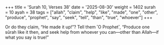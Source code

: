 +++
title = 'Surah 10, Verses 38'
date = '2025-08-30'
weight = 1402
surah = 10
ayah = 38
tags = ["allah", "claim", "help", "like", "made", "one", "other", "produce", "prophet", "say", "seek", "tell", "than", "true", "whoever"]
+++

Or do they claim, “He made it up!”? Tell them ˹O Prophet˺, “Produce one sûrah like it then, and seek help from whoever you can—other than Allah—if what you say is true!”